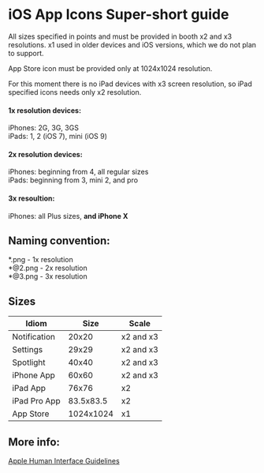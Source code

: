 # iOS App Icons Super-short guide
All sizes specified in points and must be provided in booth x2 and x3 resolutions. x1 used in older devices and iOS versions, which we do not plan to support.

App Store icon must be provided only at 1024x1024 resolution.

For this moment there is no iPad devices with x3 screen resolution, so iPad specified icons needs only x2 resolution.

#### 1x resolution devices:
iPhones: 2G, 3G, 3GS  
iPads: 1, 2 (iOS 7), mini (iOS 9)

#### 2x resolution devices:
iPhones: beginning from 4, all regular sizes  
iPads: beginning from 3, mini 2, and pro

#### 3x resoultion:
iPhones: all Plus sizes, **and iPhone X**

## Naming convention:
\*.png - 1x resolution  
\*@2.png - 2x resolution  
\*@3.png - 3x resolution  

## Sizes

|Idiom|Size|Scale|
|---|---|---|
|Notification|20x20|x2 and x3|
|Settings|29x29|x2 and x3|
|Spotlight|40x40|x2 and x3|
|iPhone App|60x60|x2 and x3|
|iPad App|76x76|x2|
|iPad Pro App|83.5x83.5|x2|
|App Store|1024x1024|x1|

## More info:
[Apple Human Interface Guidelines](https://developer.apple.com/ios/human-interface-guidelines/icons-and-images/app-icon/)